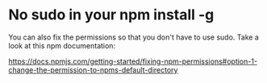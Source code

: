 # No sudo in your npm install -g

You can also fix the permissions so that you don't have to use sudo. Take a look at this npm documentation:

https://docs.npmjs.com/getting-started/fixing-npm-permissions#option-1-change-the-permission-to-npms-default-directory
